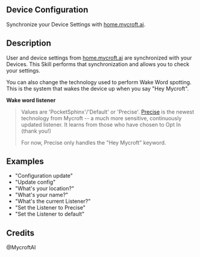 ## Device Configuration
Synchronize your Device Settings with [home.mycroft.ai](https://home.mycroft.ai).

## Description 
User and device settings from [home.mycroft.ai](https://home.mycroft.ai) are
synchronized with your Devices.  This Skill performs that synchronization and
allows you to check your settings.

You can also change the technology used to perform Wake Word spotting.  This is
the system that wakes the device up when you say "Hey Mycroft".

__Wake word listener__
> Values are 'PocketSphinx'/'Default' or 'Precise'.
> [Precise](https://mycroft.ai/documentation/precise) is the newest technology from Mycroft -- a much more sensitive,
> continuously updated listener.  It learns from those who have chosen to
> Opt In (thank you!)
>
> For now, Precise only handles the "Hey Mycroft" keyword.

## Examples 
* "Configuration update"
* "Update config"
* "What's your location?"
* "What's your name?"
* "What's the current Listener?"
* "Set the Listener to Precise"
* "Set the Listener to default"

## Credits 
@MycroftAI
